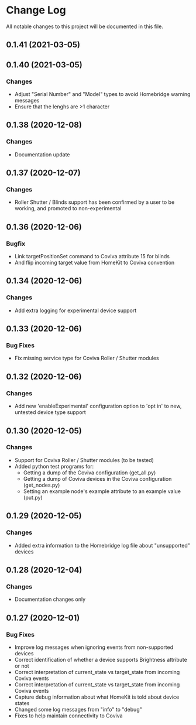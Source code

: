 # Change Log

All notable changes to this project will be documented in this file.

## 0.1.41 (2021-03-05)
## 0.1.40 (2021-03-05)

### Changes

* Adjust "Serial Number" and "Model" types to avoid Homebridge warning messages
* Ensure that the lenghs are >1 character

## 0.1.38 (2020-12-08)

### Changes

* Documentation update

## 0.1.37 (2020-12-07)

### Changes

* Roller Shutter / Blinds support has been confirmed by a user to be working, and promoted to non-experimental

## 0.1.36 (2020-12-06)

### Bugfix

* Link targetPositionSet command to Coviva attribute 15 for blinds
* And flip incoming target value from HomeKit to Coviva convention

## 0.1.34 (2020-12-06)

### Changes

* Add extra logging for experimental device support

## 0.1.33 (2020-12-06)

### Bug Fixes

* Fix missing service type for Coviva Roller / Shutter modules

## 0.1.32 (2020-12-06)

### Changes

* Add new 'enableExperimental' configuration option to 'opt in' to new, untested device type support

## 0.1.30 (2020-12-05)

### Changes

* Support for Coviva Roller / Shutter modules (to be tested)
* Added python test programs for:
  * Getting a dump of the Coviva configuration (get_all.py)
  * Getting a dump of Coviva devices in the Coviva configuration (get_nodes.py)
  * Setting an example node's example attribute to an example value (put.py)

## 0.1.29 (2020-12-05)

### Changes

* Added extra information to the Homebridge log file about "unsupported" devices

## 0.1.28 (2020-12-04)

### Changes

* Documentation changes only

## 0.1.27 (2020-12-01)

### Bug Fixes

* Improve log messages when ignoring events from non-supported devices
* Correct identification of whether a device supports Brightness attribute or not
* Correct interpretation of current_state vs target_state from incoming Coviva events
* Correct interpretation of current_state vs target_state from incoming Coviva events
* Capture debug information about what HomeKit is told about device states
* Changed some log messages from "info" to "debug"
* Fixes to help maintain connectivity to Coviva


